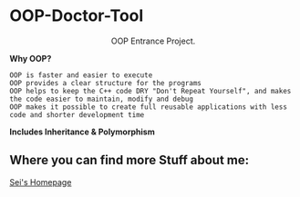 # OOP-Doctor-Tool

<p align="center">OOP Entrance Project.</p>
<p align="center"></p>

**Why OOP?**

```
OOP is faster and easier to execute
OOP provides a clear structure for the programs
OOP helps to keep the C++ code DRY "Don't Repeat Yourself", and makes the code easier to maintain, modify and debug
OOP makes it possible to create full reusable applications with less code and shorter development time
```

**Includes Inheritance & Polymorphism**

## Where you can find more Stuff about me:

[Sei's Homepage](https://sei-vae.github.io/)
